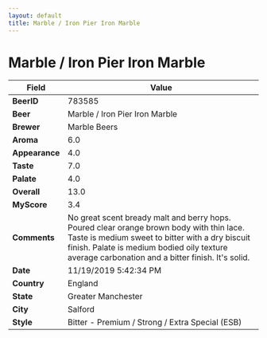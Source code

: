 ```yaml
---
layout: default
title: Marble / Iron Pier Iron Marble
---
```


# Marble / Iron Pier Iron Marble

| Field         | Value     |
|---------------|-----------|
| **BeerID** | 783585 |
| **Beer** | Marble / Iron Pier Iron Marble |
| **Brewer** | Marble Beers |
| **Aroma** | 6.0 |
| **Appearance** | 4.0 |
| **Taste** | 7.0 |
| **Palate** | 4.0 |
| **Overall** | 13.0 |
| **MyScore** | 3.4 |
| **Comments** | No great scent bready malt and berry hops. Poured clear orange brown body with thin lace. Taste is medium sweet to bitter with a dry biscuit finish. Palate is medium bodied oily texture average carbonation and a bitter finish. It's solid. |
| **Date** | 11/19/2019 5:42:34 PM |
| **Country** | England |
| **State** | Greater Manchester |
| **City** | Salford |
| **Style** | Bitter - Premium / Strong / Extra Special (ESB) |
